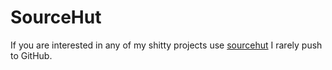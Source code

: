 # SourceHut
If you are interested in any of my shitty projects use [sourcehut](https://sr.ht/~cookieconsent/) I rarely push to GitHub. 
